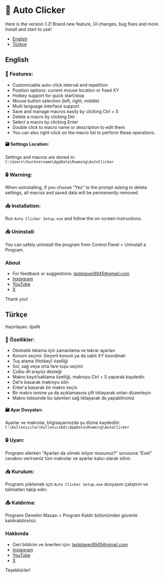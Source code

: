 # 📌 Auto Clicker
Here is the version 1.2! Brand new feature, UI changes, bug fixes and more. Install and start to use!
- [English](#English)
- [Türkçe](#Türkçe)

## English
### 🔧 Features:
- Customizable auto-click interval and repetition
- Position options: current mouse location or fixed XY
- Hotkey support for quick start/stop
- Mouse button selection (left, right, middle)
- Multi language interface support
- Save and manage macros easily by clicking Ctrl + S
- Delete a macro by clicking Del
- Select a macro by clicking Enter
- Double click to macro name or description to edit them
- You can also right-click on the macro list to perform these operations.

#### 🗃 Settings Location:
Settings and macros are stored in:
`C:\Users\YourUsername\AppData\Roaming\AutoClicker`

### 🔒 Warning:
When uninstalling, if you choose "Yes" to the prompt asking to delete settings, all macros and saved data will be permanently removed.

### 📥 Installation:
Run `Auto Clicker Setup.exe` and follow the on-screen instructions.

### 📤 Uninstall:
You can safely uninstall the program from Control Panel > Uninstall a Program.

### About
- For feedback or suggestions: lastplayer8945@gmail.com
- [Instagram](https://www.instagram.com/ilpen.25)
- [YouTube](https://www.youtube.com/@ilpenwastaken)
- [X](https://www.x.com/ilpenwastaken)

Thank you!

## Türkçe
Hazırlayan: ilpeN

### 🔧 Özellikler:
- Otomatik tıklama için zamanlama ve tekrar ayarları
- Konum seçimi: Geçerli konum ya da sabit XY koordinatı
- Tuş atama (Hotkey) özelliği
- Sol, sağ veya orta fare tuşu seçimi
- Çoklu dil arayüz desteği
- Makro kayıt/saklama özelliği, makroyu Ctrl + S yaparak kaydedin
- Del'e basarak makroyu silin
- Enter'a basarak bir makro seçin
- Bir makro ismine ya da açıklamasına çift tıklayarak onları düzenleyin
- Makro listesinde bu işlemleri sağ tıklayarak da yapabilirsiniz

#### 🗃 Ayar Dosyaları:
Ayarlar ve makrolar, bilgisayarınızda şu dizine kaydedilir:
`C:\Kullanıcılar\KullanıcıAdı\AppData\Roaming\AutoClicker`

### 🔒 Uyarı:
Programı silerken "Ayarları da silmek istiyor musunuz?" sorusuna "Evet" cevabını verirseniz tüm makrolar ve ayarlar kalıcı olarak silinir.

### 📥 Kurulum:
Programı yüklemek için `Auto Clicker Setup.exe` dosyasını çalıştırın ve talimatları takip edin.

### 📤 Kaldırma:
Programı Denetim Masası > Program Kaldır bölümünden güvenle kaldırabilirsiniz.

### Hakkında
- Geri bildirim ve önerilen için: lastplayer8945@gmail.com
- [Instagram](https://www.instagram.com/ilpen.25)
- [YouTube](https://www.youtube.com/@ilpenwastaken)
- [X](https://www.x.com/ilpenwastaken)

Teşekkürler!
